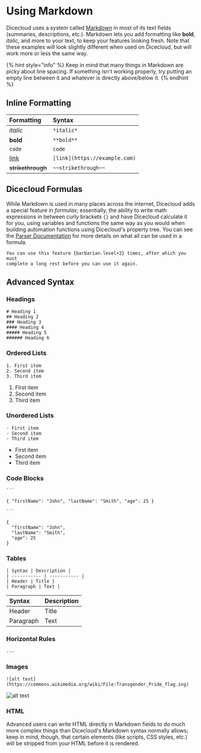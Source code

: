 # Using Markdown

Dicecloud uses a system called [Markdown](https://en.wikipedia.org/wiki/Markdown) in most of its text fields \(summaries, descriptions, etc.\). Markdown lets you add formatting like **bold**, _italic_, and more to your text, to keep your features looking fresh. Note that these examples will look slightly different when used on Dicecloud, but will work more or less the same way.

{% hint style="info" %}
Keep in mind that many things in Markdown are picky about line spacing. If something isn't working properly, try putting an empty line between it and whatever is directly above/below it.
{% endhint %}

## Inline Formatting

| Formatting | Syntax |
| :--- | :--- |
| _italic_ | `*italic*` |
| **bold** | `**bold**` |
| `code` | ```code``` |
| [link](https://example.com) | `[link](https://example.com)` |
| ~~strikethrough~~ | `~~strikethrough~~` |

## Dicecloud Formulas

While Markdown is used in many places across the internet, Dicecloud adds a special feature in _formulas_; essentially, the ability to write math expressions in between curly brackets `{}` and have Dicecloud calculate it for you, using variables and functions the same way as you would when building automation functions using Dicecloud's property tree. You can see the [Parser Documentation](creating-a-library/parser-documentation.md) for more details on what all can be used in a formula.

```text
You can use this feature {barbarian.level+2} times, after which you must
complete a long rest before you can use it again.
```

## Advanced Syntax

### Headings

```text
# Heading 1
## Heading 2
### Heading 3
#### Heading 4
##### Heading 5
###### Heading 6
```

### Ordered Lists

```text
1. First item
2. Second item
3. Third item
```

1. FIrst item
2. Second item
3. Third item

### Unordered Lists

```text
- First item
- Second item
- Third item
```

* First item
* Second item
* Third item

### Code Blocks

```text
`‌``

{ "firstName": "John", "lastName": "Smith", "age": 25 }

`‌``
```

```text
{
  "firstName": "John",
  "lastName": "Smith",
  "age": 25
}
```

### Tables

```text
| Syntax | Description |
| ----------- | ----------- |
| Header | Title |
| Paragraph | Text |
```

| Syntax | Description |
| :--- | :--- |
| Header | Title |
| Paragraph | Text |

### Horizontal Rules

```text
---
```

### Images

```text
![alt text](https://commons.wikimedia.org/wiki/File:Transgender_Pride_flag.svg)
```

![alt text](.gitbook/assets/image_2021-02-04_221924.png)

### HTML

Advanced users can write HTML directly in Markdown fields to do much more complex things than Dicecloud's Markdown syntax normally allows; keep in mind, though, that certain elements \(like scripts, CSS styles, etc.\) will be stripped from your HTML before it is rendered.

